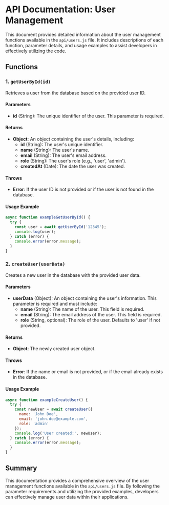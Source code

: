 # API Documentation: User Management

This document provides detailed information about the user management functions available in the `api/users.js` file. It includes descriptions of each function, parameter details, and usage examples to assist developers in effectively utilizing the code.

## Functions

### 1. `getUserById(id)`

Retrieves a user from the database based on the provided user ID.

#### Parameters
- **id** (String): The unique identifier of the user. This parameter is required.

#### Returns
- **Object**: An object containing the user's details, including:
  - **id** (String): The user's unique identifier.
  - **name** (String): The user's name.
  - **email** (String): The user's email address.
  - **role** (String): The user's role (e.g., 'user', 'admin').
  - **createdAt** (Date): The date the user was created.

#### Throws
- **Error**: If the user ID is not provided or if the user is not found in the database.

#### Usage Example
```javascript
async function exampleGetUserById() {
  try {
    const user = await getUserById('12345');
    console.log(user);
  } catch (error) {
    console.error(error.message);
  }
}
```

### 2. `createUser(userData)`

Creates a new user in the database with the provided user data.

#### Parameters
- **userData** (Object): An object containing the user's information. This parameter is required and must include:
  - **name** (String): The name of the user. This field is required.
  - **email** (String): The email address of the user. This field is required.
  - **role** (String, optional): The role of the user. Defaults to 'user' if not provided.

#### Returns
- **Object**: The newly created user object.

#### Throws
- **Error**: If the name or email is not provided, or if the email already exists in the database.

#### Usage Example
```javascript
async function exampleCreateUser() {
  try {
    const newUser = await createUser({
      name: 'John Doe',
      email: 'john.doe@example.com',
      role: 'admin'
    });
    console.log('User created:', newUser);
  } catch (error) {
    console.error(error.message);
  }
}
```

## Summary

This documentation provides a comprehensive overview of the user management functions available in the `api/users.js` file. By following the parameter requirements and utilizing the provided examples, developers can effectively manage user data within their applications.